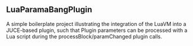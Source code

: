 ## LuaParamaBangPlugin

A simple boilerplate project illustrating the integration of the LuaVM into
a JUCE-based plugin, such that Plugin parameters can be processed with a 
Lua script during the processBlock/paramChanged plugin calls.
